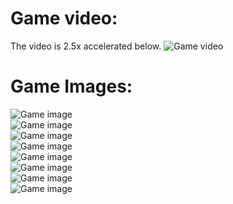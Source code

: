 # Game video:
The video is 2.5x accelerated below.
![Game video](https://github.com/Ahmet-Burak-Gul/Casual-Game/assets/124262349/38e57dd4-da8e-4994-9e2e-7a640bc1fcfa)  <br/>

# Game Images:
![Game image](https://github.com/Ahmet-Burak-Gul/Casual-Game/blob/main/%C4%B0n%20Gane%20Video%20and%20Image/Ekran%20g%C3%B6r%C3%BCnt%C3%BCs%C3%BC%202024-03-15%20153823.png) <br/>
![Game image](https://github.com/Ahmet-Burak-Gul/Casual-Game/blob/main/%C4%B0n%20Gane%20Video%20and%20Image/Ekran%20g%C3%B6r%C3%BCnt%C3%BCs%C3%BC%202024-03-15%20153843.png)  <br/>
![Game image](https://github.com/Ahmet-Burak-Gul/Casual-Game/blob/main/%C4%B0n%20Gane%20Video%20and%20Image/Ekran%20g%C3%B6r%C3%BCnt%C3%BCs%C3%BC%202024-03-15%20153931.png)  <br/>
![Game image](https://github.com/Ahmet-Burak-Gul/Casual-Game/blob/main/%C4%B0n%20Gane%20Video%20and%20Image/Ekran%20g%C3%B6r%C3%BCnt%C3%BCs%C3%BC%202024-03-15%20154031.png)  <br/>
![Game image](https://github.com/Ahmet-Burak-Gul/Casual-Game/blob/main/%C4%B0n%20Gane%20Video%20and%20Image/Ekran%20g%C3%B6r%C3%BCnt%C3%BCs%C3%BC%202024-03-15%20154051.png)  <br/>
![Game image](https://github.com/Ahmet-Burak-Gul/Casual-Game/blob/main/%C4%B0n%20Gane%20Video%20and%20Image/Ekran%20g%C3%B6r%C3%BCnt%C3%BCs%C3%BC%202024-03-15%20154118.png)  <br/>
![Game image](https://github.com/Ahmet-Burak-Gul/Casual-Game/blob/main/%C4%B0n%20Gane%20Video%20and%20Image/Ekran%20g%C3%B6r%C3%BCnt%C3%BCs%C3%BC%202024-03-15%20154142.png)  <br/>
![Game image](https://github.com/Ahmet-Burak-Gul/Casual-Game/blob/main/%C4%B0n%20Gane%20Video%20and%20Image/Ekran%20g%C3%B6r%C3%BCnt%C3%BCs%C3%BC%202024-03-15%20154207.png)  <br/>
